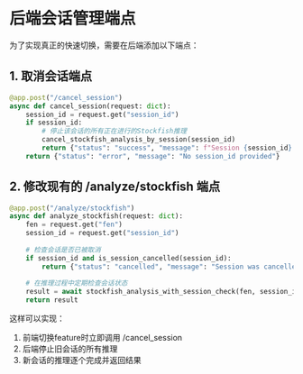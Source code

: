 # 后端会话管理端点

为了实现真正的快速切换，需要在后端添加以下端点：

## 1. 取消会话端点

```python
@app.post("/cancel_session")
async def cancel_session(request: dict):
    session_id = request.get("session_id")
    if session_id:
        # 停止该会话的所有正在进行的Stockfish推理
        cancel_stockfish_analysis_by_session(session_id)
        return {"status": "success", "message": f"Session {session_id} cancelled"}
    return {"status": "error", "message": "No session_id provided"}
```

## 2. 修改现有的 /analyze/stockfish 端点

```python
@app.post("/analyze/stockfish")
async def analyze_stockfish(request: dict):
    fen = request.get("fen")
    session_id = request.get("session_id")
    
    # 检查会话是否已被取消
    if session_id and is_session_cancelled(session_id):
        return {"status": "cancelled", "message": "Session was cancelled"}
    
    # 在推理过程中定期检查会话状态
    result = await stockfish_analysis_with_session_check(fen, session_id)
    return result
```

这样可以实现：
1. 前端切换feature时立即调用 /cancel_session
2. 后端停止旧会话的所有推理
3. 新会话的推理逐个完成并返回结果 